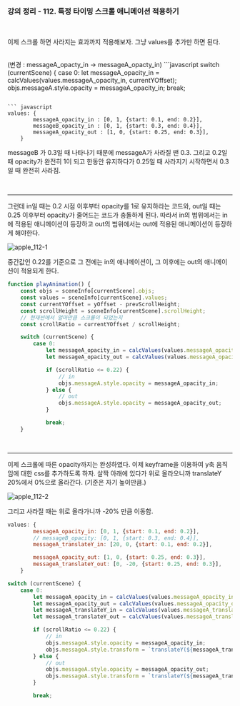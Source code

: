### 강의 정리 - 112. 특정 타이밍 스크롤 애니메이션 적용하기

<br />

이제 스크롤 하면 사라지는 효과까지 적용해보자. 그냥 values를 추가만 하면 된다.

<br />
(변경 : messageA_opacty_in -> messageA_opacty_in)
```javascript
switch (currentScene) {
    case 0:
        let messageA_opacity_in = calcValues(values.messageA_opacity_in, currentYOffset);
        objs.messageA.style.opacity = messageA_opacity_in;
        break;

````

``` javascript
values: {
        messageA_opacity_in : [0, 1, {start: 0.1, end: 0.2}],
        messageB_opacity_in : [0, 1, {start: 0.3, end: 0.4}],
        messageA_opacity_out : [1, 0, {start: 0.25, end: 0.3}],
    }
````

messageB 가 0.3일 때 나타나기 때문에 messageA가 사라질 땐 0.3.
그리고 0.2일 때 opacity가 완전히 1이 되고 한동안 유지하다가 0.25일 때 사라지기 시작하면서 0.3일 때 완전히 사라짐.

<br />

---

그런데 in일 때는 0.2 시점 이후부터 opacity를 1로 유지하라는 코드와, out일 때는 0.25 이후부터 opacity가 줄어드는 코드가 충돌하게 된다.
따라서 in의 범위에서는 in에 적용된 애니메이션이 등장하고 out의 범위에서는 out에 적용된 애니메이션이 등장하게 해야한다.

![apple_112-1](https://user-images.githubusercontent.com/75867748/102371535-9e4e2b00-4001-11eb-974a-8a32e9356d5c.png)

중간값인 0.22를 기준으로 그 전에는 in의 애니메이션이, 그 이후에는 out의 애니메이션이 적용되게 한다.

```javascript
function playAnimation() {
    const objs = sceneInfo[currentScene].objs;
    const values = sceneInfo[currentScene].values;
    const currentYOffset = yOffset - prevScrollHeight;
    const scrollHeight = sceneInfo[currentScene].scrollHeight;
    // 현재씬에서 얼마만큼 스크롤이 되었는지
    const scrollRatio = currentYOffset / scrollHeight;

    switch (currentScene) {
        case 0:
            let messageA_opacity_in = calcValues(values.messageA_opacity_in, currentYOffset);
            let messageA_opacity_out = calcValues(values.messageA_opacity_out, currentYOffset);

            if (scrollRatio <= 0.22) {
                // in
                objs.messageA.style.opacity = messageA_opacity_in;
            } else {
                // out
                objs.messageA.style.opacity = messageA_opacity_out;
            }

            break;
    }
```

<br />

---

이제 스크롤에 따른 opacity까지는 완성하였다. 이제 keyframe을 이용하여 y축 움직임에 대한 css를 추가하도록 하자.
살짝 아래에 있다가 위로 올라오니까 translateY 20%에서 0%으로 올라간다.
(기준은 자기 높이만큼.)

![apple_112-2](https://user-images.githubusercontent.com/75867748/102371540-9ee6c180-4001-11eb-892d-967499749d81.png)

그리고 사라질 때는 위로 올라가니까 -20% 만큼 이동함.

```javascript
values: {
        messageA_opacity_in: [0, 1, {start: 0.1, end: 0.2}],
        // messageB_opacity: [0, 1, {start: 0.3, end: 0.4}],
        messageA_translateY_in: [20, 0, {start: 0.1, end: 0.2}],

        messageA_opacity_out: [1, 0, {start: 0.25, end: 0.3}],
        messageA_translateY_out: [0, -20, {start: 0.25, end: 0.3}],
    }
```

```javascript
switch (currentScene) {
    case 0:
        let messageA_opacity_in = calcValues(values.messageA_opacity_in, currentYOffset);
        let messageA_opacity_out = calcValues(values.messageA_opacity_out, currentYOffset);
        let messageA_translateY_in = calcValues(values.messageA_translateY_in, currentYOffset);
        let messageA_translateY_out = calcValues(values.messageA_translateY_out, currentYOffset);

        if (scrollRatio <= 0.22) {
            // in
            objs.messageA.style.opacity = messageA_opacity_in;
            objs.messageA.style.transform = `translateY(${messageA_translateY_in}%)`;
        } else {
            // out
            objs.messageA.style.opacity = messageA_opacity_out;
            objs.messageA.style.transform = `translateY(${messageA_translateY_out}%)`;
        }

        break;
```
